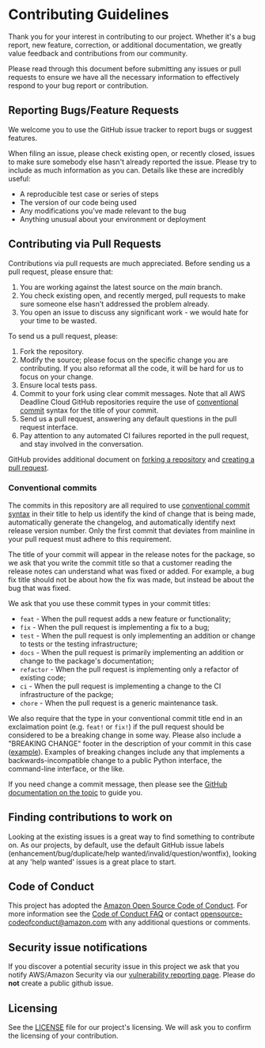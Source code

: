 # Contributing Guidelines

Thank you for your interest in contributing to our project. Whether it's a bug report, new feature, correction, or additional
documentation, we greatly value feedback and contributions from our community.

Please read through this document before submitting any issues or pull requests to ensure we have all the necessary
information to effectively respond to your bug report or contribution.


## Reporting Bugs/Feature Requests

We welcome you to use the GitHub issue tracker to report bugs or suggest features.

When filing an issue, please check existing open, or recently closed, issues to make sure somebody else hasn't already
reported the issue. Please try to include as much information as you can. Details like these are incredibly useful:

* A reproducible test case or series of steps
* The version of our code being used
* Any modifications you've made relevant to the bug
* Anything unusual about your environment or deployment


## Contributing via Pull Requests
Contributions via pull requests are much appreciated. Before sending us a pull request, please ensure that:

1. You are working against the latest source on the *main* branch.
2. You check existing open, and recently merged, pull requests to make sure someone else hasn't addressed the problem already.
3. You open an issue to discuss any significant work - we would hate for your time to be wasted.

To send us a pull request, please:

1. Fork the repository.
2. Modify the source; please focus on the specific change you are contributing. If you also reformat all the code, it will be hard for us to focus on your change.
3. Ensure local tests pass.
4. Commit to your fork using clear commit messages. Note that all AWS Deadline Cloud GitHub repositories require the use of [conventional commit](#conventional-commits) syntax for the title of your commit.
5. Send us a pull request, answering any default questions in the pull request interface.
6. Pay attention to any automated CI failures reported in the pull request, and stay involved in the conversation.

GitHub provides additional document on [forking a repository](https://help.github.com/articles/fork-a-repo/) and
[creating a pull request](https://help.github.com/articles/creating-a-pull-request/).


### Conventional commits

The commits in this repository are all required to use [conventional commit syntax](https://www.conventionalcommits.org/en/v1.0.0/) in their title to help us identify the kind of change that is being made, automatically generate the changelog, and automatically identify next release version number. Only the first commit that deviates from mainline in your pull request must adhere to this requirement.

The title of your commit will appear in the release notes for the package, so we ask that you write the commit title so that a customer reading the release notes can understand what was fixed or added. For example, a bug fix title should not be about how the fix was made, but instead be about the bug that was fixed.

We ask that you use these commit types in your commit titles:

* `feat` - When the pull request adds a new feature or functionality;
* `fix` - When the pull request is implementing a fix to a bug;
* `test` - When the pull request is only implementing an addition or change to tests or the testing infrastructure;
* `docs` - When the pull request is primarily implementing an addition or change to the package's documentation;
* `refactor` - When the pull request is implementing only a refactor of existing code;
* `ci` - When the pull request is implementing a change to the CI infrastructure of the packge;
* `chore` - When the pull request is a generic maintenance task.

We also require that the type in your conventional commit title end in an exclaimation point (e.g. `feat!` or `fix!`) if the pull request should be considered to be a breaking change in some way. Please also include a "BREAKING CHANGE" footer in the description of your commit in this case ([example](https://www.conventionalcommits.org/en/v1.0.0/#commit-message-with-both--and-breaking-change-footer)).
Examples of breaking changes include any that implements a backwards-incompatible change to a public Python interface, the command-line interface, or the like.

If you need change a commit message, then please see the [GitHub documentation on the topic](https://docs.github.com/en/pull-requests/committing-changes-to-your-project/creating-and-editing-commits/changing-a-commit-message) to guide you.


## Finding contributions to work on
Looking at the existing issues is a great way to find something to contribute on. As our projects, by default, use the default GitHub issue labels (enhancement/bug/duplicate/help wanted/invalid/question/wontfix), looking at any 'help wanted' issues is a great place to start.


## Code of Conduct
This project has adopted the [Amazon Open Source Code of Conduct](https://aws.github.io/code-of-conduct).
For more information see the [Code of Conduct FAQ](https://aws.github.io/code-of-conduct-faq) or contact
opensource-codeofconduct@amazon.com with any additional questions or comments.


## Security issue notifications
If you discover a potential security issue in this project we ask that you notify AWS/Amazon Security via our [vulnerability reporting page](http://aws.amazon.com/security/vulnerability-reporting/). Please do **not** create a public github issue.


## Licensing

See the [LICENSE](LICENSE) file for our project's licensing. We will ask you to confirm the licensing of your contribution.
